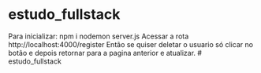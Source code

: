 # estudo_fullstack

Para inicializar: 
npm i 
nodemon server.js
Acessar a rota http://localhost:4000/register
Então se quiser deletar o usuario só clicar no botão e depois retornar para a pagina anterior e atualizar.
#   e s t u d o _ f u l l s t a c k  
 